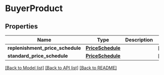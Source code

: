 # BuyerProduct

## Properties
Name | Type | Description | Notes
------------ | ------------- | ------------- | -------------
**replenishment_price_schedule** | [**PriceSchedule**](PriceSchedule.md) |  | [optional] 
**standard_price_schedule** | [**PriceSchedule**](PriceSchedule.md) |  | [optional] 

[[Back to Model list]](../README.md#documentation-for-models) [[Back to API list]](../README.md#documentation-for-api-endpoints) [[Back to README]](../README.md)


